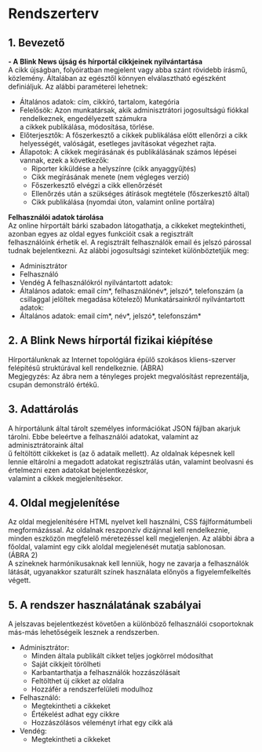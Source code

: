 # Rendszerterv
## 1. Bevezető <br>
**- A Blink News újság és hírportál cikkjeinek nyilvántartása** <br>
A cikk újságban, folyóiratban megjelent vagy abba szánt rövidebb írásmű, közlemény.
Általában az egésztől könnyen elválasztható egészként definiáljuk.
Az alábbi paraméterei lehetnek:
- Általános adatok: cím, cikkíró, tartalom, kategória
- Felelősök: Azon munkatársak, akik adminisztrátori jogosultságú fiókkal rendelkeznek, engedélyezett számukra <br>
a cikkek publikálása, módosítása, törlése.
- Előterjesztők: A főszerkesztő a cikkek publikálása előtt ellenőrzi a cikk helyességét, valóságát, esetleges javításokat végezhet rajta.
- Állapotok: A cikkek megírásának és publikálásának számos lépései vannak, ezek a következők:
   - Riporter kiküldése a helyszínre (cikk anyaggyűjtés)
   - Cikk megírásának menete (nem végleges verzió)
   - Főszerkesztő elvégzi a cikk ellenőrzését
   - Ellenőrzés után a szükséges átírások megtétele (főszerkesztő által)
   - Cikk publikálása (nyomdai úton, valamint online portálra)

**Felhasználói adatok tárolása** <br>
Az online hírportált bárki szabadon látogathatja, a cikkeket megtekintheti, azonban egyes az oldal egyes funkcióit csak a regisztrált <br>
felhasználóink érhetik el. A regisztrált felhasználók email és jelszó párossal tudnak bejelentkezni.
Az alábbi jogosultsági szinteket különböztetjük meg:
   - Adminisztrátor
   - Felhasználó
   - Vendég
A felhasználókról nyilvántartott adatok:
- Általános adatok: email cím*, felhasználónév*, jelszó*, telefonszám (a csillaggal jelöltek megadása kötelező)
Munkatársainkról nyilvántartott adatok:
- Általános adatok: email cím*, név*, jelszó*, telefonszám*

## 2. A Blink News hírportál fizikai kiépítése <br>
Hírportálunknak az Internet topológiára épülő szokásos kliens-szerver felépítésű struktúrával kell rendelkeznie.
(ÁBRA) <br>
Megjegyzés: Az ábra nem a tényleges projekt megvalósítást reprezentálja, csupán demonstráló értékű. <br>

## 3. Adattárolás <br>
A hírportálunk által tárolt személyes információkat JSON fájlban akarjuk tárolni. Ebbe beleértve a felhasználói adatokat, valamint az adminisztrátoraink által <br>ű
feltöltött cikkeket is (az ő adataik mellett). Az oldalnak képesnek kell lennie eltárolni a megadott adatokat regisztrálás után, valamint beolvasni és értelmezni ezen adatokat bejelentkezéskor, <br>
valamint a cikkek megjelenítésekor.

## 4. Oldal megjelenítése <br>
Az oldal megjelenítésére HTML nyelvet kell használni, CSS fájlformátumbeli megformázással. Az oldalnak reszponzív dizájnnal kell rendelkeznie, minden eszközön megfelelő méretezéssel kell megjelenjen.
Az alábbi ábra a főoldal, valamint egy cikk aloldal megjelenését mutatja sablonosan. <br>
(ÁBRA 2) <br>
A színeknek harmónikusaknak kell lenniük, hogy ne zavarja a felhasználók látását, ugyanakkor szaturált színek használata előnyös a figyelemfelkeltés végett.

## 5. A rendszer használatának szabályai
A jelszavas bejelentkezést követően a különböző felhasználói csoportoknak más-más lehetőségeik lesznek a rendszerben.
- Adminisztrátor:
	- Minden általa publikált cikket teljes jogkörrel módosíthat
	- Saját cikkjeit törölheti
	- Karbantarthatja a felhasználók hozzászólásait
	- Feltölthet új cikket az oldalra
	- Hozzáfér a rendszerfelületi modulhoz
- Felhasználó:
	- Megtekintheti a cikkeket
	- Értékelést adhat egy cikkre
	- Hozzászólásos véleményt írhat egy cikk alá
- Vendég:
	- Megtekintheti a cikkeket
